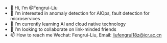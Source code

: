 - 👋 Hi, I’m @Fengrui-Liu
- 👀 I’m interested in anomaly detection for AIOps, fault detection for microservices
- 🌱 I’m currently learning AI and cloud native technology
- 💞️ I’m looking to collaborate on link-minded friends
- 📫 How to reach me Wechat: Fengrui-Liu, Email: liufengrui18z@icr.ac.cn

<!---
Fengrui-Liu/Fengrui-Liu is a ✨ special ✨ repository because its `README.md` (this file) appears on your GitHub profile.
You can click the Preview link to take a look at your changes.
--->
